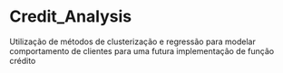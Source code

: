 # Credit_Analysis
Utilização de métodos de clusterização e regressão para modelar comportamento de clientes para uma futura implementação de função crédito
